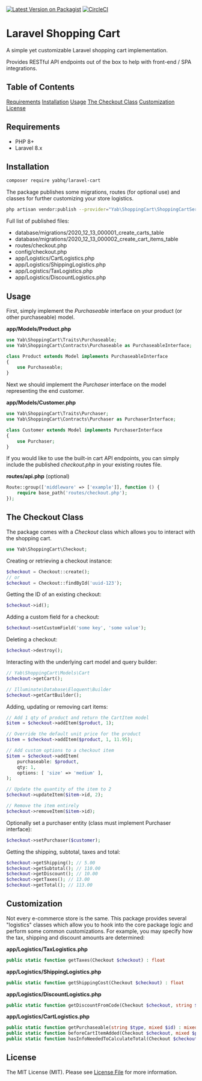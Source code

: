 [![Latest Version on Packagist](https://img.shields.io/packagist/v/yabhq/laravel-cart.svg?style=flat-square)](https://packagist.org/packages/yabhq/laravel-cart)
[![CircleCI](https://circleci.com/gh/yabhq/laravel-cart.svg?style=svg)](https://circleci.com/gh/yabhq/laravel-cart)

# Laravel Shopping Cart

A simple yet customizable Laravel shopping cart implementation.

Provides RESTful API endpoints out of the box to help with front-end / SPA integrations.

## Table of Contents

[Requirements](#requirements)
[Installation](#installation)
[Usage](#usage)
[The Checkout Class](#the-checkout-class)
[Customization](#customization)  
[License](#license)

## Requirements

- PHP 8+
- Laravel 8.x

## Installation

```bash
composer require yabhq/laravel-cart
```

The package publishes some migrations, routes (for optional use) and classes for further customizing your store logistics.

```bash
php artisan vendor:publish --provider="Yab\ShoppingCart\ShoppingCartServiceProvider"
```

Full list of published files:

- database/migrations/2020_12_13_000001_create_carts_table
- database/migrations/2020_12_13_000002_create_cart_items_table
- routes/checkout.php
- config/checkout.php
- app/Logistics/CartLogistics.php
- app/Logistics/ShippingLogistics.php
- app/Logistics/TaxLogistics.php
- app/Logistics/DiscountLogistics.php

## Usage

First, simply implement the _Purchaseable_ interface on your product (or other purchaseable) model.

**app/Models/Product.php**

```php
use Yab\ShoppingCart\Traits\Purchaseable;
use Yab\ShoppingCart\Contracts\Purchaseable as PurchaseableInterface;

class Product extends Model implements PurchaseableInterface
{
    use Purchaseable;
}
```

Next we should implement the _Purchaser_ interface on the model representing the end customer.

**app/Models/Customer.php**

```php
use Yab\ShoppingCart\Traits\Purchaser;
use Yab\ShoppingCart\Contracts\Purchaser as PurchaserInterface;

class Customer extends Model implements PurchaserInterface
{
    use Purchaser;
}
```

If you would like to use the built-in cart API endpoints, you can simply include the published _checkout.php_ in your existing routes file.

**routes/api.php** (optional)

```php
Route::group(['middleware' => ['example']], function () {
    require base_path('routes/checkout.php');
});
```

## The Checkout Class

The package comes with a _Checkout_ class which allows you to interact with the shopping cart.

```php
use Yab\ShoppingCart\Checkout;
```

Creating or retrieving a checkout instance:

```php
$checkout = Checkout::create();
// or
$checkout = Checkout::findById('uuid-123');
```

Getting the ID of an existing checkout:

```php
$checkout->id();
```

Adding a custom field for a checkout:

```php
$checkout->setCustomField('some key', 'some value');
```

Deleting a checkout:

```php
$checkout->destroy();
```

Interacting with the underlying cart model and query builder:

```php
// Yab\ShoppingCart\Models\Cart
$checkout->getCart();

// Illuminate\Database\Eloquent\Builder
$checkout->getCartBuilder();
```

Adding, updating or removing cart items:

```php
// Add 1 qty of product and return the CartItem model
$item = $checkout->addItem($product, 1);

// Override the default unit price for the product
$item = $checkout->addItem($product, 1, 11.95);

// Add custom options to a checkout item
$item = $checkout->addItem(
    purchaseable: $product,
    qty: 1,
    options: [ 'size' => 'medium' ],
);

// Update the quantity of the item to 2
$checkout->updateItem($item->id, 2);

// Remove the item entirely
$checkout->removeItem($item->id);
```

Optionally set a purchaser entity (class must implement Purchaser interface):

```php
$checkout->setPurchaser($customer);
```

Getting the shipping, subtotal, taxes and total:

```php
$checkout->getShipping(); // 5.00
$checkout->getSubtotal(); // 110.00
$checkout->getDiscount(); // 10.00
$checkout->getTaxes(); // 13.00
$checkout->getTotal(); // 113.00
```

## Customization

Not every e-commerce store is the same. This package provides several "logistics" classes which allow you to hook into the core package logic and perform some common customizations. For example, you may specify how the tax, shipping and discount amounts are determined:

**app/Logistics/TaxLogistics.php**

```php
public static function getTaxes(Checkout $checkout) : float
```

**app/Logistics/ShippingLogistics.php**

```php
public static function getShippingCost(Checkout $checkout) : float
```

**app/Logistics/DiscountLogistics.php**

```php
public static function getDiscountFromCode(Checkout $checkout, string $code) : float
```

**app/Logistics/CartLogistics.php**

```php
public static function getPurchaseable(string $type, mixed $id) : mixed
public static function beforeCartItemAdded(Checkout $checkout, mixed $purchaseable, int $qty) : void
public static function hasInfoNeededToCalculateTotal(Checkout $checkout) : bool
```

## License

The MIT License (MIT). Please see [License File](LICENSE.md) for more information.
